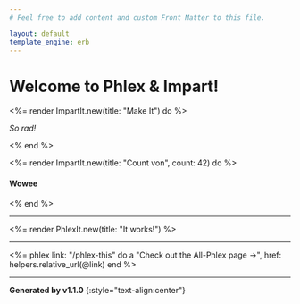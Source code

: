 ```yaml
---
# Feel free to add content and custom Front Matter to this file.

layout: default
template_engine: erb
---
```


# Welcome to Phlex & Impart!

<%= render ImpartIt.new(title: "Make It") do %>
  <p><em>So rad!</em></p>
<% end %>

<%= render ImpartIt.new(title: "Count von", count: 42) do %>
  <h4>Wowee</h4>
<% end %>

----

<%= render PhlexIt.new(title: "It works!") %>

----

<%=
  phlex link: "/phlex-this" do
    a "Check out the All-Phlex page ->", href: helpers.relative_url(@link)
  end
%>

----

**Generated by v1.1.0**
{:style="text-align:center"}
